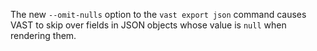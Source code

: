 The new `--omit-nulls` option to the `vast export json` command causes VAST to
skip over fields in JSON objects whose value is `null` when rendering them.
